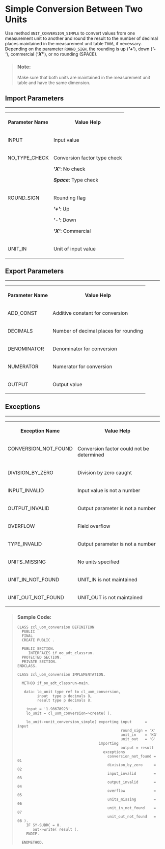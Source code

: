 <!-- loio4083add554614debb3766af36604cc80 -->

# Simple Conversion Between Two Units

Use method `UNIT_CONVERSION_SIMPLE` to convert values from one measurement unit to another and round the result to the number of decimal places maintained in the measurement unit table `T006`, if necessary. Depending on the parameter `ROUND_SIGN`, the rounding is up \(***'+'***\), down \(***'-'***\), commercial \(***'X'***'\), or no rounding \(SPACE\).

> ### Note:  
> Make sure that both units are maintained in the measurement unit table and have the same dimension.



<a name="loio4083add554614debb3766af36604cc80__section_qjw_n2m_rlb"/>

## Import Parameters

****


<table>
<tr>
<th valign="top">

Parameter Name



</th>
<th valign="top">

Value Help



</th>
</tr>
<tr>
<td valign="top">

INPUT



</td>
<td valign="top">

Input value



</td>
</tr>
<tr>
<td valign="top">

NO\_TYPE\_CHECK



</td>
<td valign="top">

Conversion factor type check

***'X'***: No check

***Space***: Type check



</td>
</tr>
<tr>
<td valign="top">

ROUND\_SIGN



</td>
<td valign="top">

Rounding flag

***'+'***: Up

***'-'***: Down

***'X'***: Commercial



</td>
</tr>
<tr>
<td valign="top">

UNIT\_IN



</td>
<td valign="top">

Unit of input value



</td>
</tr>
</table>



<a name="loio4083add554614debb3766af36604cc80__section_am5_vfm_rlb"/>

## Export Parameters

****


<table>
<tr>
<th valign="top">

Parameter Name



</th>
<th valign="top">

Value Help



</th>
</tr>
<tr>
<td valign="top">

ADD\_CONST



</td>
<td valign="top">

Additive constant for conversion



</td>
</tr>
<tr>
<td valign="top">

DECIMALS



</td>
<td valign="top">

Number of decimal places for rounding



</td>
</tr>
<tr>
<td valign="top">

DENOMINATOR



</td>
<td valign="top">

Denominator for conversion



</td>
</tr>
<tr>
<td valign="top">

NUMERATOR



</td>
<td valign="top">

Numerator for conversion



</td>
</tr>
<tr>
<td valign="top">

OUTPUT



</td>
<td valign="top">

Output value



</td>
</tr>
</table>



<a name="loio4083add554614debb3766af36604cc80__section_fkh_ggm_rlb"/>

## Exceptions

****


<table>
<tr>
<th valign="top">

Exception Name



</th>
<th valign="top">

Value Help



</th>
</tr>
<tr>
<td valign="top">

CONVERSION\_NOT\_FOUND



</td>
<td valign="top">

Conversion factor could not be determined



</td>
</tr>
<tr>
<td valign="top">

DIVISION\_BY\_ZERO



</td>
<td valign="top">

Division by zero caught



</td>
</tr>
<tr>
<td valign="top">

INPUT\_INVALID



</td>
<td valign="top">

Input value is not a number



</td>
</tr>
<tr>
<td valign="top">

OUTPUT\_INVALID



</td>
<td valign="top">

Output parameter is not a number



</td>
</tr>
<tr>
<td valign="top">

OVERFLOW



</td>
<td valign="top">

Field overflow



</td>
</tr>
<tr>
<td valign="top">

TYPE\_INVALID



</td>
<td valign="top">

Output parameter is not a number



</td>
</tr>
<tr>
<td valign="top">

UNITS\_MISSING



</td>
<td valign="top">

No units specified



</td>
</tr>
<tr>
<td valign="top">

UNIT\_IN\_NOT\_FOUND



</td>
<td valign="top">

UNIT\_IN is not maintained



</td>
</tr>
<tr>
<td valign="top">

UNIT\_OUT\_NOT\_FOUND



</td>
<td valign="top">

UNIT\_OUT is not maintained



</td>
</tr>
</table>

> ### Sample Code:  
> ```abap
> CLASS zcl_uom_conversion DEFINITION
>   PUBLIC
>   FINAL
>   CREATE PUBLIC .
> 
>   PUBLIC SECTION.
>      INTERFACES if_oo_adt_classrun.
>   PROTECTED SECTION.
>   PRIVATE SECTION.
> ENDCLASS.
> 
> CLASS zcl_uom_conversion IMPLEMENTATION.
> 
>   METHOD if_oo_adt_classrun~main.
> 
>    data: lo_unit type ref to cl_uom_conversion,
>          input  type p decimals 8,
>          result type p decimals 8.
> 
>     input = '1.98678923'.
>     lo_unit = cl_uom_conversion=>create( ).
> 
>     lo_unit->unit_conversion_simple( exporting input      = input
>                                                round_sign = 'X'
>                                                unit_in    = 'KG'
>                                                unit_out   = 'G'
>                                      importing
>                                                output = result
>                                        exceptions
>                                          conversion_not_found = 01
>                                          division_by_zero     = 02
>                                          input_invalid        = 03
>                                          output_invalid       = 04
>                                          overflow             = 05
>                                          units_missing        = 06
>                                          unit_in_not_found    = 07
>                                          unit_out_not_found   = 08 ).
>     IF SY-SUBRC = 0.
>        out->write( result ).
>     ENDIF.
> 
>   ENDMETHOD.
> ```

